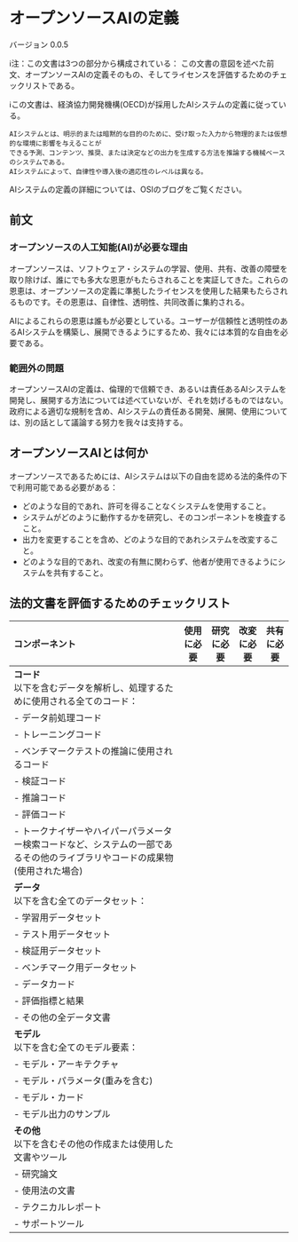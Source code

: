 # オープンソースAIの定義
バージョン 0.0.5

:information_source:注：この文書は3つの部分から構成されている： この文書の意図を述べた前文、オープンソースAIの定義そのもの、そしてライセンスを評価するためのチェックリストである。

:information_source:この文書は、経済協力開発機構(OECD)が採用したAIシステムの定義に従っている。

    AIシステムとは、明示的または暗黙的な目的のために、受け取った入力から物理的または仮想的な環境に影響を与えることが
    できる予測、コンテンツ、推奨、または決定などの出力を生成する方法を推論する機械ベースのシステムである。
    AIシステムによって、自律性や導入後の適応性のレベルは異なる。

AIシステムの定義の詳細については、OSIのブログをご覧ください。


## 前文
### オープンソースの人工知能(AI)が必要な理由

オープンソースは、ソフトウェア・システムの学習、使用、共有、改善の障壁を取り除けば、誰にでも多大な恩恵がもたらされることを実証してきた。これらの恩恵は、オープンソースの定義に準拠したライセンスを使用した結果もたらされるものです。その恩恵は、自律性、透明性、共同改善に集約される。

AIによるこれらの恩恵は誰もが必要としている。ユーザーが信頼性と透明性のあるAIシステムを構築し、展開できるようにするため、我々には本質的な自由を必要である。

### 範囲外の問題

オープンソースAIの定義は、倫理的で信頼でき、あるいは責任あるAIシステムを開発し、展開する方法については述べていないが、それを妨げるものではない。政府による適切な規制を含め、AIシステムの責任ある開発、展開、使用については、別の話として議論する努力を我々は支持する。

## オープンソースAIとは何か

オープンソースであるためには、AIシステムは以下の自由を認める法的条件の下で利用可能である必要がある：

- どのような目的であれ、許可を得ることなくシステムを使用すること。
- システムがどのように動作するかを研究し、そのコンポーネントを検査すること。
- 出力を変更することを含め、どのような目的であれシステムを改変すること。
- どのような目的であれ、改変の有無に関わらず、他者が使用できるようにシステムを共有すること。

## 法的文書を評価するためのチェックリスト

|  コンポーネント  | 使用に必要 | 研究に必要 | 改変に必要 | 共有に必要 |
| :---- | ---- | ---- | ---- | ---- |
| **コード**<br>以下を含むデータを解析し、処理するために使用される全てのコード： |  |  |  |  |
| - データ前処理コード |  |  |  |  |
| - トレーニングコード |  |  |  |  |
| - ベンチマークテストの推論に使用されるコード |  |  |  |  |
| - 検証コード |  |  |  |  |
| - 推論コード |  |  |  |  |
| - 評価コード |  |  |  |  |
| - トークナイザーやハイパーパラメーター検索コードなど、システムの一部であるその他のライブラリやコードの成果物 (使用された場合) |  |  |  |  |
| **データ**<br>以下を含む全てのデータセット： |  |  |  |  |
| - 学習用データセット |  |  |  |  |
| - テスト用データセット |  |  |  |  |
| - 検証用データセット |  |  |  |  |
| - ベンチマーク用データセット |  |  |  |  |
| - データカード |  |  |  |  |
| - 評価指標と結果 |  |  |  |  |
| - その他の全データ文書 |  |  |  |  |
| **モデル**<br>以下を含む全てのモデル要素： |  |  |  |  |
| - モデル・アーキテクチャ |  |  |  |  |
| - モデル・パラメータ(重みを含む) |  |  |  |  |
| - モデル・カード |  |  |  |  |
| - モデル出力のサンプル |  |  |  |  |
| **その他**<br>以下を含むその他の作成または使用した文書やツール |  |  |  |  |
| - 研究論文 |  |  |  |  |
| - 使用法の文書 |  |  |  |  |
| - テクニカルレポート |  |  |  |  |
| - サポートツール |  |  |  |  |
